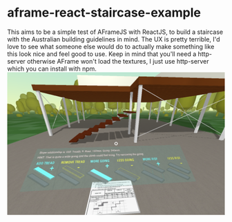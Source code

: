 # aframe-react-staircase-example
This aims to be a simple test of AFrameJS with ReactJS, to build a staircase with the Australian building guidelines in mind.
The UX is pretty terrible, I'd love to see what someone else would do to actually make something like this look nice and feel good to use.
Keep in mind that you'll need a http-server otherwise AFrame won't load the textures, I just use http-server which you can install with npm.
![](exampleImage.png)
